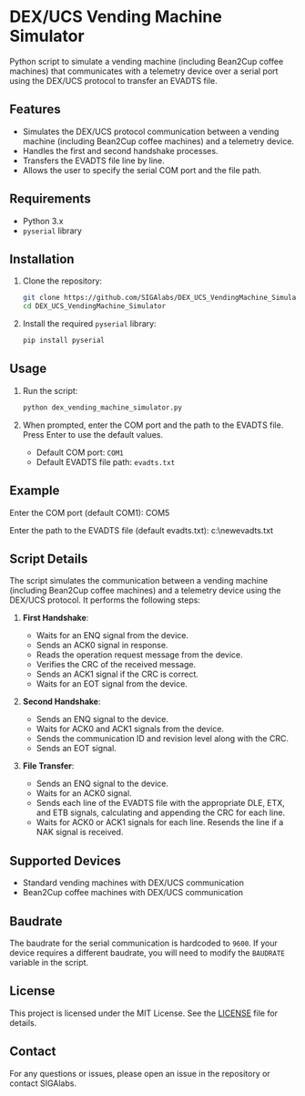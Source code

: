 # DEX/UCS Vending Machine Simulator

Python script to simulate a vending machine (including Bean2Cup coffee machines) that communicates with a telemetry device over a serial port using the DEX/UCS protocol to transfer an EVADTS file.

## Features

- Simulates the DEX/UCS protocol communication between a vending machine (including Bean2Cup coffee machines) and a telemetry device.
- Handles the first and second handshake processes.
- Transfers the EVADTS file line by line.
- Allows the user to specify the serial COM port and the file path.

## Requirements

- Python 3.x
- `pyserial` library

## Installation

1. Clone the repository:

   ```bash
   git clone https://github.com/SIGAlabs/DEX_UCS_VendingMachine_Simulator.git
   cd DEX_UCS_VendingMachine_Simulator
   ```

2. Install the required `pyserial` library:
   ```bash
   pip install pyserial
   ```

## Usage

1. Run the script:

   ```bash
   python dex_vending_machine_simulator.py
   ```

2. When prompted, enter the COM port and the path to the EVADTS file. Press Enter to use the default values.

   - Default COM port: `COM1`
   - Default EVADTS file path: `evadts.txt`

## Example

Enter the COM port (default COM1): COM5

Enter the path to the EVADTS file (default evadts.txt): c:\newevadts.txt

## Script Details

The script simulates the communication between a vending machine (including Bean2Cup coffee machines) and a telemetry device using the DEX/UCS protocol. It performs the following steps:

1. **First Handshake**:

   - Waits for an ENQ signal from the device.
   - Sends an ACK0 signal in response.
   - Reads the operation request message from the device.
   - Verifies the CRC of the received message.
   - Sends an ACK1 signal if the CRC is correct.
   - Waits for an EOT signal from the device.

2. **Second Handshake**:

   - Sends an ENQ signal to the device.
   - Waits for ACK0 and ACK1 signals from the device.
   - Sends the communication ID and revision level along with the CRC.
   - Sends an EOT signal.

3. **File Transfer**:
   - Sends an ENQ signal to the device.
   - Waits for an ACK0 signal.
   - Sends each line of the EVADTS file with the appropriate DLE, ETX, and ETB signals, calculating and appending the CRC for each line.
   - Waits for ACK0 or ACK1 signals for each line. Resends the line if a NAK signal is received.

## Supported Devices

- Standard vending machines with DEX/UCS communication
- Bean2Cup coffee machines with DEX/UCS communication

## Baudrate

The baudrate for the serial communication is hardcoded to `9600`. If your device requires a different baudrate, you will need to modify the `BAUDRATE` variable in the script.

## License

This project is licensed under the MIT License. See the [LICENSE](LICENSE) file for details.

## Contact

For any questions or issues, please open an issue in the repository or contact SIGAlabs.
